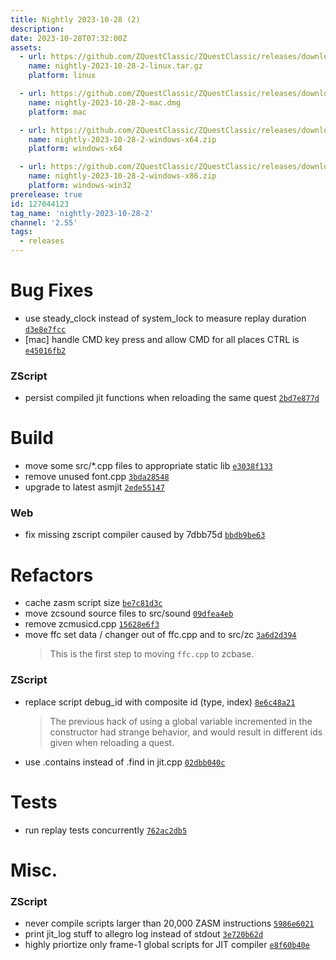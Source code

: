 ```yaml
---
title: Nightly 2023-10-28 (2)
description: 
date: 2023-10-28T07:32:00Z
assets: 
  - url: https://github.com/ZQuestClassic/ZQuestClassic/releases/download/nightly-2023-10-28-2/nightly-2023-10-28-2-linux.tar.gz
    name: nightly-2023-10-28-2-linux.tar.gz
    platform: linux

  - url: https://github.com/ZQuestClassic/ZQuestClassic/releases/download/nightly-2023-10-28-2/nightly-2023-10-28-2-mac.dmg
    name: nightly-2023-10-28-2-mac.dmg
    platform: mac

  - url: https://github.com/ZQuestClassic/ZQuestClassic/releases/download/nightly-2023-10-28-2/nightly-2023-10-28-2-windows-x64.zip
    name: nightly-2023-10-28-2-windows-x64.zip
    platform: windows-x64

  - url: https://github.com/ZQuestClassic/ZQuestClassic/releases/download/nightly-2023-10-28-2/nightly-2023-10-28-2-windows-x86.zip
    name: nightly-2023-10-28-2-windows-x86.zip
    platform: windows-win32
prerelease: true
id: 127044123
tag_name: 'nightly-2023-10-28-2'
channel: '2.55'
tags:
  - releases
---
```




# Bug Fixes

- use steady_clock instead of system_lock to measure replay duration [`d3e8e7fcc`](https://github.com/ZQuestClassic/ZQuestClassic/commit/d3e8e7fcc44b48ddeb1847407355aa4dbf26c389)
- [mac] handle CMD key press and allow CMD for all places CTRL is [`e45016fb2`](https://github.com/ZQuestClassic/ZQuestClassic/commit/e45016fb27319dc0f86dd0042471755c5285e0f3)

### ZScript

- persist compiled jit functions when reloading the same quest [`2bd7e877d`](https://github.com/ZQuestClassic/ZQuestClassic/commit/2bd7e877de75af389c51660973dfe51eb916d00c)

# Build

- move some src/*.cpp files to appropriate static lib [`e3038f133`](https://github.com/ZQuestClassic/ZQuestClassic/commit/e3038f133beb87e57b1444dfcc43be290b0295d8)
- remove unused font.cpp [`3bda28548`](https://github.com/ZQuestClassic/ZQuestClassic/commit/3bda28548cd78b430851fbbbe1ea1d395dabbc58)
- upgrade to latest asmjit [`2ede55147`](https://github.com/ZQuestClassic/ZQuestClassic/commit/2ede55147210f41882a5654dd3285eeb5eab733b)

### Web

- fix missing zscript compiler caused by 7dbb75d [`bbdb9be63`](https://github.com/ZQuestClassic/ZQuestClassic/commit/bbdb9be6329f3948a63f63f0932f4ecccc91b9cc)

# Refactors

- cache zasm script size [`be7c81d3c`](https://github.com/ZQuestClassic/ZQuestClassic/commit/be7c81d3c5e909ed6d205b1468cec16fe7fa9b53)
- move zcsound source files to src/sound [`09dfea4eb`](https://github.com/ZQuestClassic/ZQuestClassic/commit/09dfea4ebcbffcb6137df331ad6ec2756cda3f17)
- remove zcmusicd.cpp [`15628e6f3`](https://github.com/ZQuestClassic/ZQuestClassic/commit/15628e6f3a3f80d6c8fd356588815a8af0a80b79)
- move ffc set data / changer out of ffc.cpp and to src/zc [`3a6d2d394`](https://github.com/ZQuestClassic/ZQuestClassic/commit/3a6d2d394c2bbb37a9755b05d5cca87c0b587ff5)
   &nbsp;
   >This is the first step to moving `ffc.cpp` to zcbase. 
   >

### ZScript

- replace script debug_id with composite id (type, index) [`8e6c48a21`](https://github.com/ZQuestClassic/ZQuestClassic/commit/8e6c48a219bef66e78b36d588ba4e8e86530f849)
   &nbsp;
   >The previous hack of using a global variable incremented in the constructor had strange behavior, and would result in different ids given when reloading a quest. 
   >
- use .contains instead of .find in jit.cpp [`02dbb040c`](https://github.com/ZQuestClassic/ZQuestClassic/commit/02dbb040cb15ea2a8dd59429dfc4481614ee8c88)

# Tests

- run replay tests concurrently [`762ac2db5`](https://github.com/ZQuestClassic/ZQuestClassic/commit/762ac2db55d21e30cd315b69b14d2faefd1ee0c1)

# Misc.

### ZScript

- never compile scripts larger than 20,000 ZASM instructions [`5986e6021`](https://github.com/ZQuestClassic/ZQuestClassic/commit/5986e602176ae9be6ba8d1272b42b6c8fae8bf6d)
- print jit_log stuff to allegro log instead of stdout [`3e720b62d`](https://github.com/ZQuestClassic/ZQuestClassic/commit/3e720b62d3f51d8e6297de37563a9875927ed815)
- highly priortize only frame-1 global scripts for JIT compiler [`e8f60b40e`](https://github.com/ZQuestClassic/ZQuestClassic/commit/e8f60b40e37fd33e314681e973f99888207e117c)

